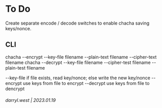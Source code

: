 # To Do

Create separate encode / decode switches to enable chacha saving keys/nonce.

## CLI

chacha --encrypt --key-file filename --plain-text filename --cipher-text filename
chacha --decrypt --key-file filename --cipher-test filename --plain-test filename

--key-file if file exists, read key/nonce; else write the new key/nonce
--encrypt use keys from file to encrypt
--decrypt use keys from file to dencrypt

###### darryl.west | 2023.01.19
